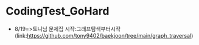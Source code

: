 # CodingTest_GoHard
* 8/19=>토니님 문제집 시작:그래프탐색부터시작(link:https://github.com/tony9402/baekjoon/tree/main/graph_traversal)
